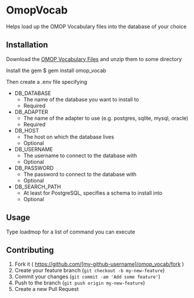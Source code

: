 # OmopVocab

Helps load up the OMOP Vocabulary files into the database of your choice

## Installation

Download the [OMOP Vocabulary Files](http://vocabbuild.omop.org/vocabulary-release) and unzip them to some directory

Install the gem
    $ gem install omop_vocab

Then create a .env file specifying
- DB_DATABASE
    - The name of the database you want to install to
    - Required
- DB_ADAPTER
    - The name of the adapter to use (e.g. postgres, sqlite, mysql, oracle)
    - Required
- DB_HOST
    - The host on which the database lives
    - Optional
- DB_USERNAME
    - The username to connect to the database with
    - Optional
- DB_PASSWORD
    - The password to connect to the database with
    - Optional
- DB_SEARCH_PATH
    - At least for PostgreSQL, specifies a schema to install into
    - Optional

## Usage

Type loadmop for a list of command you can execute

## Contributing

1. Fork it ( https://github.com/[my-github-username]/omop_vocab/fork )
2. Create your feature branch (`git checkout -b my-new-feature`)
3. Commit your changes (`git commit -am 'Add some feature'`)
4. Push to the branch (`git push origin my-new-feature`)
5. Create a new Pull Request
